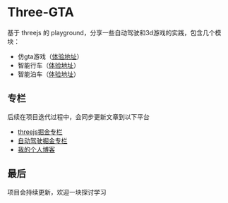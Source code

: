 # Three-GTA

基于 threejs 的 playground，分享一些自动驾驶和3d游戏的实践，包含几个模块：

- 仿gta游戏（[体验地址](https://pole.zhouweibin.top/gta/)）
- 智能行车（[体验地址](https://pole.zhouweibin.top/pilot-hmi/)）
- 智能泊车（[体验地址](https://pole.zhouweibin.top/parking-hmi/)）

## 专栏

后续在项目迭代过程中，会同步更新文章到以下平台

- [threejs掘金专栏](https://juejin.cn/column/7321698830734852137)
- [自动驾驶掘金专栏](https://juejin.cn/column/7338674902280650779)
- [我的个人博客](https://blog.zhouweibin.top/)

## 最后

项目会持续更新，欢迎一块探讨学习
